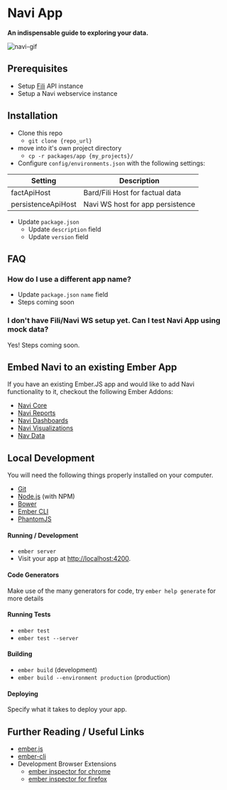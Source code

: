 # Navi App

__An indispensable guide to exploring your data.__

![navi-gif](navi.gif)

## Prerequisites
* Setup [Fili](https://github.com/yahoo/fili) API instance
* Setup a Navi webservice instance

## Installation

* Clone this repo
    * `git clone {repo_url}`
* move into it's own project directory
    * `cp -r packages/app {my_projects}/`
* Configure `config/environments.json` with the following settings:

| Setting            | Description                      |
| ------------------ | -------------------------------- |
| factApiHost        | Bard/Fili Host for factual data  |
| persistenceApiHost | Navi WS host for app persistence |

* Update `package.json`
    * Update `description` field
    * Update `version` field

## FAQ

### How do I use a different app name?

* Update `package.json` `name` field
* Steps coming soon

### I don't have Fili/Navi WS setup yet. Can I test Navi App using mock data?

Yes! Steps coming soon.

## Embed Navi to an existing Ember App

If you have an existing Ember.JS app and would like to add Navi functionality to it, checkout the following Ember Addons:

 - [Navi Core](https://npmjs.com/package/@navi/core)
 - [Navi Reports](https://npmjs.com/package/@navi/reports)
 - [Navi Dashboards](https://npmjs.com/package/@navi/dashboards)
 - [Navi Visualizations](https://npmjs.com/package/@navi/visualizations)
 - [Nav Data](https://npmjs.com/package/@navi/data)

## Local Development

You will need the following things properly installed on your computer.

* [Git](http://git-scm.com/)
* [Node.js](http://nodejs.org/) (with NPM)
* [Bower](http://bower.io/)
* [Ember CLI](http://ember-cli.com/)
* [PhantomJS](http://phantomjs.org/)

#### Running / Development

* `ember server`
* Visit your app at [http://localhost:4200](http://localhost:4200).

#### Code Generators

Make use of the many generators for code, try `ember help generate` for more details

#### Running Tests

* `ember test`
* `ember test --server`

#### Building

* `ember build` (development)
* `ember build --environment production` (production)

#### Deploying

Specify what it takes to deploy your app.

## Further Reading / Useful Links

* [ember.js](http://emberjs.com/)
* [ember-cli](http://ember-cli.com/)
* Development Browser Extensions
  * [ember inspector for chrome](https://chrome.google.com/webstore/detail/ember-inspector/bmdblncegkenkacieihfhpjfppoconhi)
  * [ember inspector for firefox](https://addons.mozilla.org/en-US/firefox/addon/ember-inspector/)

